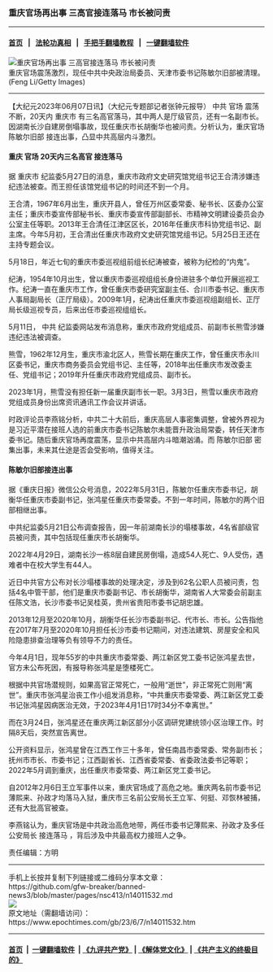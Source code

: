 ### 重庆官场再出事 三高官接连落马 市长被问责
------------------------

#### [首页](https://github.com/gfw-breaker/banned-news3/blob/master/README.md) &nbsp;&nbsp;|&nbsp;&nbsp; [法轮功真相](https://github.com/begood0513/basic/blob/master/README.md)  &nbsp;&nbsp;|&nbsp;&nbsp; [手把手翻墙教程](https://github.com/gfw-breaker/guides/wiki)  &nbsp;&nbsp;|&nbsp;&nbsp; [一键翻墙软件](https://github.com/gfw-breaker/nogfw/blob/master/README.md)  



<div><img alt="重庆官场再出事 三高官接连落马 市长被问责" class="attachment-djy_600_400 size-djy_600_400 wp-post-image" src="https://i.epochtimes.com/assets/uploads/2023/06/id14011549-1@1200x1200-600x400.jpg"/>
<div class="caption">
 重庆官场震荡激烈，现任中共中央政治局委员、天津市委书记陈敏尔旧部被清理。(Feng Li/Getty Images)
</div></div><hr/>


<div><p>
 【大纪元2023年06月07日讯】（大纪元专题部记者张钟元报导）
 <ok href="https://www.epochtimes.com/gb/tag/%E4%B8%AD%E5%85%B1.html">
  中共
 </ok>
 <ok href="https://www.epochtimes.com/gb/tag/%E5%AE%98%E5%9C%BA.html">
  官场
 </ok>
 震荡不断，20天内
 <ok href="https://www.epochtimes.com/gb/tag/%E9%87%8D%E5%BA%86%E5%B8%82.html">
  重庆市
 </ok>
 有三名高官落马，其中两人是厅级官员，还有一名副市长。因湖南长沙自建房倒塌事故，现任重庆市长胡衡华也被问责。分析认为，重庆官场
 <ok href="https://www.epochtimes.com/gb/tag/%E9%99%88%E6%95%8F%E5%B0%94%E6%97%A7%E9%83%A8.html">
  陈敏尔旧部
 </ok>
 接连出事，凸显中共高层内斗激烈。
</p>
<h4>
 重庆
 <ok href="https://www.epochtimes.com/gb/tag/%E5%AE%98%E5%9C%BA.html">
  官场
 </ok>
 20天内三名高官
 <ok href="https://www.epochtimes.com/gb/tag/%E6%8E%A5%E8%BF%9E%E8%90%BD%E9%A9%AC.html">
  接连落马
 </ok>
</h4>
<p>
 据
 <ok href="https://www.epochtimes.com/gb/tag/%E9%87%8D%E5%BA%86%E5%B8%82.html">
  重庆市
 </ok>
 纪监委5月27日的消息，重庆市政府文史研究馆党组书记王合清涉嫌违纪违法被查。而王担任该馆党组书记的时间还不到一个月。
</p>
<p>
 王合清，1967年6月出生，重庆开县人，曾任万州区委常委、秘书长、区委办公室主任；重庆市委宣传部秘书长、重庆市委宣传部副部长、市精神文明建设委员会办公室主任等职。2013年王合清任江津区区长，2016年任重庆市科协党组书记、副主席。今年5月初，王合清出任重庆市政府文史研究馆党组书记。5月25日王还在主持专题会议。
</p>
<p>
 5月18日，年近七旬的重庆市委巡视组前组长纪涛被查，被称为纪检的“内鬼”。
</p>
<p>
 纪涛，1954年10月出生，曾以重庆市委巡视组组长身份进驻多个单位开展巡视工作。纪涛一直在重庆市工作，曾任重庆市委研究室副主任、合川市委书记、重庆市人事局副局长（正厅局级）。2009年1月，纪涛出任重庆市委巡视组副组长、正厅局长级巡视专员，后来出任市委巡视组组长。
</p>
<p>
 5月11日，
 <ok href="https://www.epochtimes.com/gb/tag/%E4%B8%AD%E5%85%B1.html">
  中共
 </ok>
 纪监委网站发布消息称，重庆市政府党组成员、前副市长熊雪涉嫌违纪违法被调查。
</p>
<p>
 熊雪，1962年12月生，重庆市渝北区人，熊雪长期在重庆工作，曾任重庆市永川区委书记，重庆市商务委员会党组书记、主任等，2018年出任重庆市发改委主任、党组书记；2019年升任重庆市政府党组成员、副市长。
</p>
<p>
 2023年1月，熊雪没有担任新一届重庆副市长一职。3月3日，熊雪以重庆市政府党组成员身份出席资讯通讯工作会议并讲话。
</p>
<p>
 时政评论员李燕铭分析，中共二十大前后，重庆高层人事密集调整，曾被外界视为是习近平潜在接班人选的前重庆市委书记陈敏尔未能晋升政治局常委，转任天津市委书记。随后重庆官场再度震荡，显示中共高层内斗暗潮汹涌。而
 <ok href="https://www.epochtimes.com/gb/tag/%E9%99%88%E6%95%8F%E5%B0%94%E6%97%A7%E9%83%A8.html">
  陈敏尔旧部
 </ok>
 密集出事，未来其仕途是否会受影响，值得关注。
</p>
<h4>
 陈敏尔旧部接连出事
</h4>
<p>
 据《重庆日报》微信公众号消息，2022年5月31日，陈敏尔任重庆市委书记，胡衡华任重庆市委副书记，张鸿星任重庆市委常委。不到一年时间，陈敏尔的两个旧部相继出事。
</p>
<p>
 中共纪监委5月21日公布调查报告，因一年前湖南长沙的塌楼事故，4名省部级官员被问责，其中包括现任重庆市长胡衡华。
</p>
<p>
 2022年4月29日，湖南长沙一栋8层自建民房倒塌，造成54人死亡、9人受伤，遇难者中在校大学生有44人。
</p>
<p>
 近日中共官方公布对长沙塌楼事故的处理决定，涉及到62名公职人员被问责，包括4名中管干部，他们是重庆市委副书记、市长胡衡华，湖南省人大常委会前副主任陈文浩，长沙市委书记吴桂英，贵州省贵阳市委书记胡忠雄。
</p>
<p>
 2013年12月至2020年10月，胡衡华任长沙市委副书记、代市长、市长。公告指他在2017年7月至2020年10月担任长沙市委书记期间，对违法建筑、房屋安全和风险隐患排查治理等负有领导不力的责任。
</p>
<p>
 今年4月1日，现年55岁的中共重庆市委常委、两江新区党工委书记张鸿星去世，官方未公布死因，有报导称张鸿星是堕楼死亡。
</p>
<p>
 根据中共官场潜规则，如果高官正常死亡，一般用“逝世”，非正常死亡则用“离世”。重庆市张鸿星治丧工作小组发消息称，“中共重庆市委常委、两江新区党工委书记张鸿星因病医治无效，于2023年4月1日17时34分不幸离世。”
</p>
<p>
 而在3月24日，张鸿星还在重庆两江新区部分小区调研党建统领小区治理工作。时隔8天后，突然宣告离世。
</p>
<p>
 公开资料显示，张鸿星曾在江西工作三十多年，曾任南昌市委常委、常务副市长；抚州市市长、市委书记；江西副省长、江西省委常委、省委政法委书记等职；2022年5月调到重庆，出任重庆市委常委、两江新区党工委书记。
</p>
<p>
 自2012年2月6日王立军事件以来，重庆官场成了高危之地。重庆两名前市委书记薄熙来、孙政才均落马入狱，重庆市三名前公安局长王立军、何挺、邓恢林被捕，还有大批高官被查。
</p>
<p>
 李燕铭认为，重庆官场是中共政治高危地带，两任市委书记薄熙来、孙政才及多任公安局长
 <ok href="https://www.epochtimes.com/gb/tag/%E6%8E%A5%E8%BF%9E%E8%90%BD%E9%A9%AC.html">
  接连落马
 </ok>
 ，背后涉及中共最高权力接班人之争。
</p>
<p>
 责任编辑：方明
</p>
</div>
<hr/>
手机上长按并复制下列链接或二维码分享本文章：<br/>
https://github.com/gfw-breaker/banned-news3/blob/master/pages/nsc413/n14011532.md <br/>
<a href='https://github.com/gfw-breaker/banned-news3/blob/master/pages/nsc413/n14011532.md'><img src='https://github.com/gfw-breaker/banned-news3/blob/master/pages/nsc413/n14011532.md.png'/></a> <br/>
原文地址（需翻墙访问）：https://www.epochtimes.com/gb/23/6/7/n14011532.htm


------------------------
#### [首页](https://github.com/gfw-breaker/banned-news3/blob/master/README.md) &nbsp;|&nbsp; [一键翻墙软件](https://github.com/gfw-breaker/nogfw/blob/master/README.md) &nbsp;| [《九评共产党》](https://github.com/gfw-breaker/9ping.md/blob/master/README.md#九评之一评共产党是什么) | [《解体党文化》](https://github.com/gfw-breaker/jtdwh.md/blob/master/README.md) | [《共产主义的终极目的》](https://github.com/gfw-breaker/gczydzjmd.md/blob/master/README.md)


<img src='http://gfw-breaker.win/banned-news3/pages/nsc413/n14011532.md' width='0px' height='0px'/>